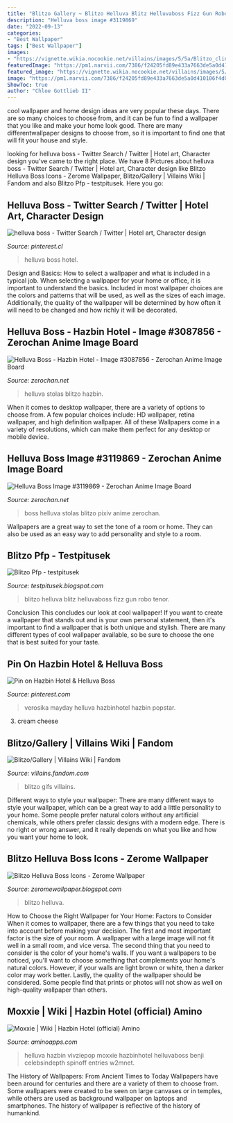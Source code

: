 ```yaml
---
title: "Blitzo Gallery ~ Blitzo Helluva Blitz Helluvaboss Fizz Gun Robo Tenor"
description: "Helluva boss image #3119869"
date: "2022-09-13"
categories:
- "Best Wallpaper"
tags: ["Best Wallpaper"]
images:
- "https://vignette.wikia.nocookie.net/villains/images/5/5a/Blitzo_clingy.gif/revision/latest/scale-to-width-down/300?cb=20200709050201"
featuredImage: "https://pm1.narvii.com/7386/f24205fd89e433a7663de5a0d410106f4d857753r1-1286-900v2_hq.jpg"
featured_image: "https://vignette.wikia.nocookie.net/villains/images/5/5a/Blitzo_clingy.gif/revision/latest/scale-to-width-down/300?cb=20200709050201"
image: "https://pm1.narvii.com/7386/f24205fd89e433a7663de5a0d410106f4d857753r1-1286-900v2_hq.jpg"
ShowToc: true
author: "Chloe Gottlieb II"
---
```



cool wallpaper and home design ideas are very popular these days. There are so many choices to choose from, and it can be fun to find a wallpaper that you like and make your home look good. There are many differentwallpaper designs to choose from, so it is important to find one that will fit your house and style.

	

		
looking for helluva boss - Twitter Search / Twitter | Hotel art, Character design you've came to the right place. We have 8 Pictures about helluva boss - Twitter Search / Twitter | Hotel art, Character design like Blitzo Helluva Boss Icons - Zerome Wallpaper, Blitzo/Gallery | Villains Wiki | Fandom and also Blitzo Pfp - testpitusek. Here you go:
		
    
## Helluva Boss - Twitter Search / Twitter | Hotel Art, Character Design

<img loading=lazy src="https://i.pinimg.com/736x/8d/a9/a2/8da9a296f9e42bb64ea3d50156d7a6dc.jpg" onerror="this.onerror=null;this.src='https://tse2.mm.bing.net/th?id=OIP.MC99E4JGZ8fTTN8MXmXmDAHaF7&amp;pid=15.1';" alt="helluva boss - Twitter Search / Twitter | Hotel art, Character design">

_Source: pinterest.cl_

>helluva boss hotel. 

	

Design and Basics: How to select a wallpaper and what is included in a typical job.
When selecting a wallpaper for your home or office, it is important to understand the basics. Included in most wallpaper choices are the colors and patterns that will be used, as well as the sizes of each image. Additionally, the quality of the wallpaper will be determined by how often it will need to be changed and how richly it will be decorated.

    
## Helluva Boss - Hazbin Hotel - Image #3087856 - Zerochan Anime Image Board

<img loading=lazy src="https://s1.zerochan.net/Helluva.Boss.600.3087856.jpg" onerror="this.onerror=null;this.src='https://tse3.mm.bing.net/th?id=OIP.ExhQH6QvTCQHg7rL6Hm6YwHaHa&amp;pid=15.1';" alt="Helluva Boss - Hazbin Hotel - Image #3087856 - Zerochan Anime Image Board">

_Source: zerochan.net_

>helluva stolas blitzo hazbin. 

	

When it comes to desktop wallpaper, there are a variety of options to choose from. A few popular choices include: HD wallpaper, retina wallpaper, and high definition wallpaper. All of these Wallpapers come in a variety of resolutions, which can make them perfect for any desktop or mobile device. 

    
## Helluva Boss Image #3119869 - Zerochan Anime Image Board

<img loading=lazy src="https://s1.zerochan.net/Helluva.Boss.600.3119869.jpg" onerror="this.onerror=null;this.src='https://tse1.mm.bing.net/th?id=OIP.xjpNhEK8XAxJ6AZnejUQYQAAAA&amp;pid=15.1';" alt="Helluva Boss Image #3119869 - Zerochan Anime Image Board">

_Source: zerochan.net_

>boss helluva stolas blitzo pixiv anime zerochan. 

	

Wallpapers are a great way to set the tone of a room or home. They can also be used as an easy way to add personality and style to a room.

    
## Blitzo Pfp - Testpitusek

<img loading=lazy src="https://media.tenor.com/images/49704ac9823b676ccabf086a84dd41ec/tenor.png" onerror="this.onerror=null;this.src='https://tse2.mm.bing.net/th?id=OIP.SXBKyYI7Z2zKvwhqhN1B7AHaEJ&amp;pid=15.1';" alt="Blitzo Pfp - testpitusek">

_Source: testpitusek.blogspot.com_

>blitzo helluva blitz helluvaboss fizz gun robo tenor. 

	

Conclusion
This concludes our look at cool wallpaper! If you want to create a wallpaper that stands out and is your own personal statement, then it's important to find a wallpaper that is both unique and stylish. There are many different types of cool wallpaper available, so be sure to choose the one that is best suited for your taste.

    
## Pin On Hazbin Hotel &amp; Helluva Boss

<img loading=lazy src="https://i.pinimg.com/originals/f0/d5/c2/f0d5c27d8d19b3f304d11875dd3ff203.png" onerror="this.onerror=null;this.src='https://tse1.mm.bing.net/th?id=OIP.01s-EZSSpIHJXXNmG_kQQwHaO0&amp;pid=15.1';" alt="Pin on Hazbin Hotel &amp; Helluva Boss">

_Source: pinterest.com_

>verosika mayday helluva hazbinhotel hazbin popstar. 

	

3. cream cheese 

    
## Blitzo/Gallery | Villains Wiki | Fandom

<img loading=lazy src="https://vignette.wikia.nocookie.net/villains/images/5/5a/Blitzo_clingy.gif/revision/latest/scale-to-width-down/300?cb=20200709050201" onerror="this.onerror=null;this.src='https://tse1.mm.bing.net/th?id=OIP.8ytAZdwdOma8sVrbJzzwcQAAAA&amp;pid=15.1';" alt="Blitzo/Gallery | Villains Wiki | Fandom">

_Source: villains.fandom.com_

>blitzo gifs villains. 

	

Different ways to style your wallpaper:
There are many different ways to style your wallpaper, which can be a great way to add a little personality to your home. Some people prefer natural colors without any artificial chemicals, while others prefer classic designs with a modern edge. There is no right or wrong answer, and it really depends on what you like and how you want your home to look.

    
## Blitzo Helluva Boss Icons - Zerome Wallpaper

<img loading=lazy src="https://64.media.tumblr.com/aa97e1c812f6deb2555915663f3afb0b/6a7d0975370711c1-af/s640x960/017ed373ce1b5f57ec1bf165694439414d5631cc.jpg" onerror="this.onerror=null;this.src='https://tse1.mm.bing.net/th?id=OIP.WDNuiKRKwE8VU7Zwo7wh7wHaHa&amp;pid=15.1';" alt="Blitzo Helluva Boss Icons - Zerome Wallpaper">

_Source: zeromewallpaper.blogspot.com_

>blitzo helluva. 

	

How to Choose the Right Wallpaper for Your Home: Factors to Consider
When it comes to wallpaper, there are a few things that you need to take into account before making your decision. The first and most important factor is the size of your room. A wallpaper with a large image will not fit well in a small room, and vice versa. 
The second thing that you need to consider is the color of your home's walls. If you want a wallpapers to be noticed, you'll want to choose something that complements your home's natural colors. However, if your walls are light brown or white, then a darker color may work better. 
Lastly, the quality of the wallpaper should be considered. Some people find that prints or photos will not show as well on high-quality wallpaper than others.

    
## Moxxie | Wiki | Hazbin Hotel (official) Amino

<img loading=lazy src="https://pm1.narvii.com/7386/f24205fd89e433a7663de5a0d410106f4d857753r1-1286-900v2_hq.jpg" onerror="this.onerror=null;this.src='https://tse4.mm.bing.net/th?id=OIP.Cfci5R-mXx1cC9-dbBj-LwHaFL&amp;pid=15.1';" alt="Moxxie | Wiki | Hazbin Hotel (official) Amino">

_Source: aminoapps.com_

>helluva hazbin vivziepop moxxie hazbinhotel helluvaboss benji celebsindepth spinoff entries w2mnet. 

	

The History of Wallpapers: From Ancient Times to Today
Wallpapers have been around for centuries and there are a variety of them to choose from. Some wallpapers were created to be seen on large canvases or in temples, while others are used as background wallpaper on laptops and smartphones. The history of wallpaper is reflective of the history of humankind.

